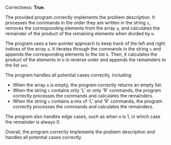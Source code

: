 Correctness: **True**.

The provided program correctly implements the problem description. It processes the commands in the order they are written in the string `s`, removes the corresponding elements from the array `a`, and calculates the remainder of the product of the remaining elements when divided by `m`.

The program uses a two-pointer approach to keep track of the left and right indices of the array `a`. It iterates through the commands in the string `s` and appends the corresponding elements to the list `b`. Then, it calculates the product of the elements in `b` in reverse order and appends the remainders to the list `ans`.

The program handles all potential cases correctly, including:

* When the array `a` is empty, the program correctly returns an empty list.
* When the string `s` contains only 'L' or only 'R' commands, the program correctly processes the commands and calculates the remainders.
* When the string `s` contains a mix of 'L' and 'R' commands, the program correctly processes the commands and calculates the remainders.

The program also handles edge cases, such as when `m` is 1, in which case the remainder is always 0.

Overall, the program correctly implements the problem description and handles all potential cases correctly.